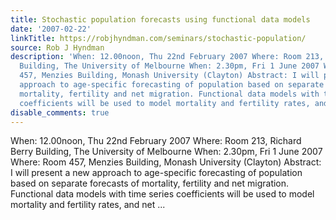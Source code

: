 ```yaml
---
title: Stochastic population forecasts using functional data models
date: '2007-02-22'
linkTitle: https://robjhyndman.com/seminars/stochastic-population/
source: Rob J Hyndman
description: 'When: 12.00noon, Thu 22nd February 2007 Where: Room 213, Richard Berry
  Building, The University of Melbourne When: 2.30pm, Fri 1 June 2007 Where: Room
  457, Menzies Building, Monash University (Clayton) Abstract: I will present a new
  approach to age-specific forecasting of population based on separate forecasts of
  mortality, fertility and net migration. Functional data models with time series
  coefficients will be used to model mortality and fertility rates, and net ...'
disable_comments: true
---
```

When: 12.00noon, Thu 22nd February 2007 Where: Room 213, Richard Berry Building, The University of Melbourne When: 2.30pm, Fri 1 June 2007 Where: Room 457, Menzies Building, Monash University (Clayton) Abstract: I will present a new approach to age-specific forecasting of population based on separate forecasts of mortality, fertility and net migration. Functional data models with time series coefficients will be used to model mortality and fertility rates, and net ...